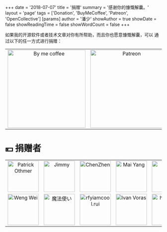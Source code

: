 +++
date = '2018-07-07'
title = '捐赠'
summary = '感谢你的慷慨解囊。'
layout = 'page'
tags = ['Donation', 'BuyMeCoffee', 'Patreon', 'OpenCollective']
[params]
  author = '潘少'
showAuthor = true
showDate = false
showReadingTime = false
showWordCount = false
+++

如果我的开源软件或者技术文章对你有所帮助，而且你也愿意慷慨解囊，可以 通过以下的任一方式进行捐赠：

<table>
  <tbody>
    <tr>
      <td align="center" valign="middle">
        <a target="_blank" href="https://buymeacoffee.com/panjf2000">
          <img src="https://andypan.me/donation/img/bmc_qr.png" width="250" alt="By me coffee" />
        </a>
      </td>
      <td align="center" valign="middle">
        <a target="_blank" href="https://www.patreon.com/panjf2000">
          <img src="https://andypan.me/donation/img/patreon_logo.png" width="250" alt="Patreon" />
        </a>
      </td>
      <td align="center" valign="middle">
        <a target="_blank" href="https://opencollective.com/panjf2000">
          <img src="https://andypan.me/donation/img/open-collective-logo.png" width="250" alt="OpenCollective" />
        </a>
      </td>
    </tr>
  </tbody>
</table>

# 💴 捐赠者

<table>
  <tbody>
    <tr>
      <td align="center" valign="middle">
        <a target="_blank" href="https://github.com/patrick-othmer">
          <img src="https://avatars1.githubusercontent.com/u/8964313" width="100" alt="Patrick Othmer" />
        </a>
      </td>
      <td align="center" valign="middle">
        <a target="_blank" href="https://github.com/panjf2000/ants">
          <img src="https://avatars2.githubusercontent.com/u/50285334" width="100" alt="Jimmy" />
        </a>
      </td>
      <td align="center" valign="middle">
        <a target="_blank" href="https://github.com/cafra">
          <img src="https://avatars0.githubusercontent.com/u/13758306" width="100" alt="ChenZhen" />
        </a>
      </td>
      <td align="center" valign="middle">
        <a target="_blank" href="https://github.com/yangwenmai">
          <img src="https://avatars0.githubusercontent.com/u/1710912" width="100" alt="Mai Yang" />
        </a>
      </td>
      <td align="center" valign="middle">
        <a target="_blank" href="https://github.com/BeijingWks">
          <img src="https://avatars3.githubusercontent.com/u/33656339" width="100" alt="王开帅" />
        </a>
      </td>
      <td align="center" valign="middle">
        <a target="_blank" href="https://github.com/refs">
          <img src="https://avatars3.githubusercontent.com/u/6905948" width="100" alt="Unger Alejandro" />
        </a>
      </td>
    </tr>
    <tr>
      <td align="center" valign="middle">
        <a target="_blank" href="https://github.com/Wuvist">
          <img src="https://avatars.githubusercontent.com/u/657796" width="100" alt="Weng Wei" />
        </a>
      </td>
      <td align="center" valign="middle">
        <a target="_blank" href="https://github.com/Inasayang">
          <img src="https://avatars.githubusercontent.com/u/30060632" width="100" alt="魔法使い" />
        </a>
      </td>
      <td align="center" valign="middle">
        <a target="_blank" href="https://github.com/rfyiamcool">
          <img src="https://avatars.githubusercontent.com/u/3785409" width="100" alt="rfyiamcool.rui" />
        </a>
      </td>
      <td align="center" valign="middle">
        <a target="_blank" href="https://github.com/ivoras">
          <img src="https://avatars.githubusercontent.com/u/2300424" width="100" alt="Ivan Voras" />
        </a>
      </td>
      <td align="center" valign="middle">
        <a target="_blank" href="https://github.com/hi-glenn">
          <img src="https://avatars.githubusercontent.com/u/7918942" width="100" alt="hi-glenn" />
        </a>
      </td>
      <td align="center" valign="middle">
        <a target="_blank" href="https://github.com/XiaoK29">
          <img src="https://avatars.githubusercontent.com/u/38639105" width="100" alt="nil" />
        </a>
      </td>
    </tr>
  </tbody>
</table>
